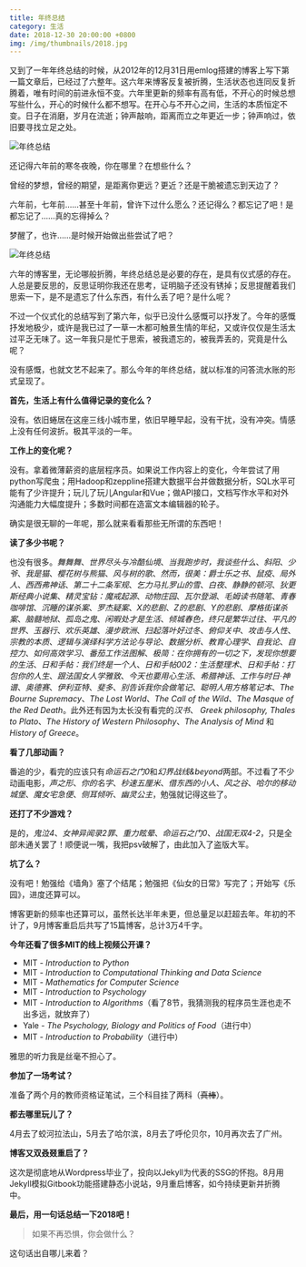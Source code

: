 ```yaml
---
title: 年终总结
category: 生活
date: 2018-12-30 20:00:00 +0800
img: /img/thumbnails/2018.jpg
---
```

又到了一年年终总结的时候，从2012年的12月31日用emlog搭建的博客上写下第一篇文章后，已经过了六整年。这六年来博客反复被折腾，生活状态也连同反复折腾着，唯有时间的前进永恒不变。六年里更新的频率有高有低，不开心的时候总想写些什么，开心的时候什么都不想写。在开心与不开心之间，生活的本质恒定不变。日子在消磨，岁月在流逝；钟声敲响，距离而立之年更近一步；钟声响过，依旧要寻找立足之处。

![年终总结](/img/2018/2.jpg)

<!--more-->

还记得六年前的寒冬夜晚，你在哪里？在想些什么？

曾经的梦想，曾经的期望，是距离你更远？更近？还是干脆被遗忘到天边了？

 六年前，七年前……甚至十年前，曾许下过什么愿么？还记得么？都忘记了吧！是都忘记了……真的忘得掉么？

梦醒了，也许……是时候开始做出些尝试了吧？

![年终总结](/img/2018/1.jpg)

六年的博客里，无论哪般折腾，年终总结总是必要的存在，是具有仪式感的存在。人总是要反思的，反思证明你我还在思考，证明脑子还没有锈掉；反思提醒着我们思索一下，是不是遗忘了什么东西，有什么丢了吧？是什么呢？

不过一个仪式化的总结写到了第六年，似乎已没什么感慨可以抒发了。今年的感慨抒发地极少，或许是我已过了一草一木都可触景生情的年纪，又或许仅仅是生活太过平乏无味了。这一年我只是忙于思索，被我遗忘的，被我弄丢的，究竟是什么呢？

没有感慨，也就文艺不起来了。那么今年的年终总结，就以标准的问答流水账的形式呈现了。

**首先，生活上有什么值得记录的变化么？**

没有。依旧蜷居在这座三线小城市里，依旧早睡早起，没有干扰，没有冲突。情感上没有任何波折。极其平淡的一年。

**工作上的变化呢？**

没有。拿着微薄薪资的底层程序员。如果说工作内容上的变化，今年尝试了用python写爬虫；用Hadoop和zeppline搭建大数据平台并做数据分析，SQL水平可能有了少许提升；玩儿了玩儿Angular和Vue；做API接口，文档写作水平和对外沟通能力大幅度提升；多数时间都在造富文本编辑器的轮子。

确实是很无聊的一年呢，那么就来看看那些无所谓的东西吧！

**读了多少书呢？**

也没有很多。*舞舞舞*、*世界尽头与冷酷仙境*、*当我跑步时，我谈些什么*、*斜阳*、*少爷*、*我是猫*、*樱花树与熊猫*、*风与树的歌*、*然而，很美：爵士乐之书*、*鼠疫*、*局外人*、*西西弗神话*、*第二十二条军规*、*乞力马扎罗山的雪*、*白夜*、*静静的顿河*、*狄更斯经典小说集*、*精灵宝钻：魔戒起源*、*动物庄园*、*瓦尔登湖*、*毛姆读书随笔*、*青春咖啡馆*、*沉睡的谋杀案*、*罗杰疑案*、*X的悲剧*、*Z的悲剧*、*Y的悲剧*、*摩格街谋杀案*、*脑髓地狱*、*孤岛之鬼*、*闲暇处才是生活*、*倾城春色，终只是繁华过往*、*平凡的世界*、*玉器行*、*欢乐英雄*、*漫步欧洲*、*扫起落叶好过冬*、*俯仰关中*、*攻击与人性*、*宗教的本质*、*逻辑与演绎科学方法论与导论*、*数据分析*、*教育心理学*、*自我论*、*自控力*、*如何高效学习*、*番茄工作法图解*、*极简：在你拥有的一切之下，发现你想要的生活*、*日和手帖：我们终是一个人*、*日和手帖002：生活整理术*、*日和手帖：打包你的人生*、*跟法国女人学雅致*、*今天也要用心生活*、*希腊神话*、*工作与时日·神谱*、*奥德赛*、*伊利亚特*、*斐多*、*别告诉我你会做笔记*、*聪明人用方格笔记本*、*The Bourne Supremacy*、*The Lost World*、*The Call of the Wild*、*The Masque of the Red Death*。此外还有因为太长没有看完的*汉书*、 *Greek philosophy, Thales to Plato*、*The History of Western Philosophy*、*The Analysis of Mind* 和*History of Greece*。

**看了几部动画？**

番追的少，看完的应该只有*命运石之门0*和*幻界战线&beyond*两部。不过看了不少动画电影，*声之形*、*你的名字*、*秒速五厘米*、*借东西的小人*、*风之谷*、*哈尔的移动城堡*、*魔女宅急便*、*侧耳倾听*、*幽灵公主*，勉强就记得这些了。

**还打了不少游戏？**

是的，*鬼泣4*、*女神异闻录2罪*、*重力眩晕*、*命运石之门0*、*战国无双4-2*，只是全部未通关罢了！顺便说一嘴，我把psv破解了，由此加入了盗版大军。

**坑了么？**

没有吧！勉强给《墙角》塞了个结尾；勉强把《仙女的日常》写完了；开始写《乐园》，进度还算可以。

博客更新的频率也还算可以，虽然长达半年未更，但总量足以赶超去年。年初的不计了，9月博客重启后共写了15篇博客，总计3万4千字。

**今年还看了很多MIT的线上视频公开课？**

- MIT - *Introduction to Python*
- MIT - *Introduction to Computational Thinking and Data Science*
- MIT - *Mathematics for Computer Science*
- MIT - *Introduction to Psychology*
- MIT - *Introduction to Algorithms*（看了8节，我猜测我的程序员生涯也走不出多远，就放弃了）
- Yale - *The Psychology, Biology and Politics of Food*（进行中）
- MIT - *Introduction to Probability*（进行中）

雅思的听力我是丝毫不担心了。

**参加了一场考试？**

准备了两个月的教师资格证笔试，三个科目挂了两科（~~真棒~~）。

**都去哪里玩儿了？**

4月去了蛟河拉法山，5月去了哈尔滨，8月去了呼伦贝尔，10月再次去了广州。

**博客又双叒叕重启了？**

这次是彻底地从Wordpress毕业了，投向以Jekyll为代表的SSG的怀抱。8月用Jekyll模拟Gitbook功能搭建静态小说站，9月重启博客，如今持续更新并折腾中。

**最后，用一句话总结一下2018吧！**

> 如果不再恐惧，你会做什么？

这句话出自哪儿来着？
